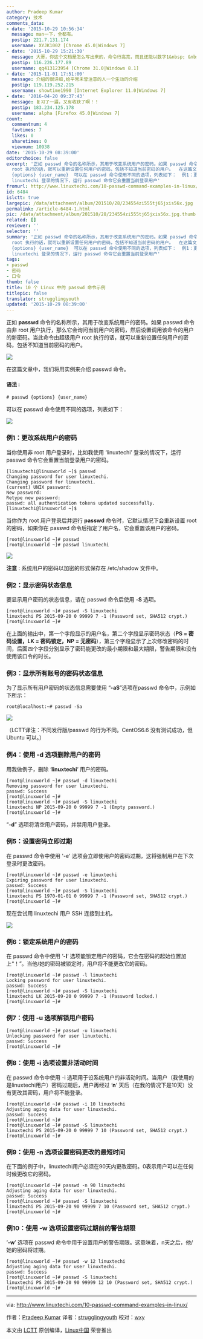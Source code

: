 ```yaml
---
author: Pradeep Kumar
category: 技术
comments_data:
- date: '2015-10-29 10:56:34'
  message: man一下，全都有。
  postip: 221.7.131.174
  username: XYJK1002 [Chrome 45.0|Windows 7]
- date: '2015-10-29 15:21:30'
  message: 大哥，你这个文档是怎么写出来的，命令行高亮，而且还能以数字1&nbsp; &nbsp;2&nbsp; &nbsp; 3排序，请指教，谢谢。
  postip: 116.226.177.89
  username: qq413123954 [Chrome 31.0|Windows 8.1]
- date: '2015-11-01 17:51:00'
  message: 介绍的很详细,给平常未曾注意的人一个生动的介绍
  postip: 119.119.252.215
  username: showtime1990 [Internet Explorer 11.0|Windows 7]
- date: '2016-04-20 09:37:43'
  message: 复习了一遍，又有收获了啊！！
  postip: 183.234.125.178
  username: alpha [Firefox 45.0|Windows 7]
count:
  commentnum: 4
  favtimes: 7
  likes: 0
  sharetimes: 0
  viewnum: 10938
date: '2015-10-29 08:39:00'
editorchoice: false
excerpt: '正如 passwd 命令的名称所示，其用于改变系统用户的密码。如果 passwd 命令由非 root 用户执行，那么它会询问当前用户的密码，然后设置调用该命令的用户的新密码。当此命令由超级用户
  root 执行的话，就可以重新设置任何用户的密码，包括不知道当前密码的用户。  在这篇文章中，我们将用实例来介绍 passwd 命令。 语法 : # passwd
  {options} {user_name}  可以在 passwd 命令使用不同的选项，列表如下：  例1：更改系统用户的密码 当你使用非 root 用户登录时，比如我使用
  linuxtechi 登录的情况下，运行 passwd 命令它会重置当前登录用户'
fromurl: http://www.linuxtechi.com/10-passwd-command-examples-in-linux/
id: 6484
islctt: true
largepic: /data/attachment/album/201510/28/234554zi555tj65jxis56x.jpg
permalink: /article-6484-1.html
pic: /data/attachment/album/201510/28/234554zi555tj65jxis56x.jpg.thumb.jpg
related: []
reviewer: ''
selector: ''
summary: '正如 passwd 命令的名称所示，其用于改变系统用户的密码。如果 passwd 命令由非 root 用户执行，那么它会询问当前用户的密码，然后设置调用该命令的用户的新密码。当此命令由超级用户
  root 执行的话，就可以重新设置任何用户的密码，包括不知道当前密码的用户。  在这篇文章中，我们将用实例来介绍 passwd 命令。 语法 : # passwd
  {options} {user_name}  可以在 passwd 命令使用不同的选项，列表如下：  例1：更改系统用户的密码 当你使用非 root 用户登录时，比如我使用
  linuxtechi 登录的情况下，运行 passwd 命令它会重置当前登录用户'
tags:
- passwd
- 密码
- 口令
thumb: false
title: 10 个 Linux 中的 passwd 命令示例
titlepic: false
translator: strugglingyouth
updated: '2015-10-29 08:39:00'
---
```


正如 **passwd** 命令的名称所示，其用于改变系统用户的密码。如果 passwd 命令由非 root 用户执行，那么它会询问当前用户的密码，然后设置调用该命令的用户的新密码。当此命令由超级用户 root 执行的话，就可以重新设置任何用户的密码，包括不知道当前密码的用户。


![](/data/attachment/album/201510/28/234554zi555tj65jxis56x.jpg)


在这篇文章中，我们将用实例来介绍 passwd 命令。


#### 语法 :



```
# passwd {options} {user_name}

```

可以在 passwd 命令使用不同的选项，列表如下：


![](/data/attachment/album/201510/28/234620a4bbv9bb4zs0qlp4.jpg)


### 例1：更改系统用户的密码


当你使用非 root 用户登录时，比如我使用 ‘linuxtechi’ 登录的情况下，运行 passwd 命令它会重置当前登录用户的密码。



```
[linuxtechi@linuxworld ~]$ passwd
Changing password for user linuxtechi.
Changing password for linuxtechi.
(current) UNIX password:
New password:
Retype new password:
passwd: all authentication tokens updated successfully.
[linuxtechi@linuxworld ~]$

```

当你作为 root 用户登录后并运行 **passwd** 命令时，它默认情况下会重新设置 root 的密码，如果你在 passwd 命令后指定了用户名，它会重置该用户的密码。



```
[root@linuxworld ~]# passwd
[root@linuxworld ~]# passwd linuxtechi

```

![](/data/attachment/album/201510/28/234620jx0xc6ceogcs0e0m.jpg)


**注意** : 系统用户的密码以加密的形式保存在 /etc/shadow 文件中。


### 例2：显示密码状态信息


要显示用户密码的状态信息，请在 passwd 命令后使用 **-S** 选项。



```
[root@linuxworld ~]# passwd -S linuxtechi
linuxtechi PS 2015-09-20 0 99999 7 -1 (Password set, SHA512 crypt.)
[root@linuxworld ~]#

```

在上面的输出中，第一个字段显示的用户名，第二个字段显示密码状态（**PS = 密码设置，LK = 密码锁定，NP = 无密码**），第三个字段显示了上次修改密码的时间，后面四个字段分别显示了密码能更改的最小期限和最大期限，警告期限和没有使用该口令的时长。


### 例3：显示所有账号的密码状态信息


为了显示所有用户密码的状态信息需要使用 “**-aS**”选项在passwd 命令中，示例如下所示：



```
root@localhost:~# passwd -Sa

```

![](/data/attachment/album/201510/28/234622x3z1aede83ntexgj.jpg)


（LCTT译注：不同发行版/passwd 的行为不同。CentOS6.6 没有测试成功，但 Ubuntu 可以。）


### 例4：使用 -d 选项删除用户的密码


用我做例子，删除 ‘**linuxtechi**‘ 用户的密码。



```
[root@linuxworld ~]# passwd -d linuxtechi
Removing password for user linuxtechi.
passwd: Success
[root@linuxworld ~]#
[root@linuxworld ~]# passwd -S linuxtechi
linuxtechi NP 2015-09-20 0 99999 7 -1 (Empty password.)
[root@linuxworld ~]#

```

“**-d**” 选项将清空用户密码，并禁用用户登录。


### 例5：设置密码立即过期


在 passwd 命令中使用 '-e' 选项会立即使用户的密码过期，这将强制用户在下次登录时更改密码。



```
[root@linuxworld ~]# passwd -e linuxtechi
Expiring password for user linuxtechi.
passwd: Success
[root@linuxworld ~]# passwd -S linuxtechi
linuxtechi PS 1970-01-01 0 99999 7 -1 (Password set, SHA512 crypt.)
[root@linuxworld ~]#

```

现在尝试用 linuxtechi 用户 SSH 连接到主机。


![](/data/attachment/album/201510/28/234624aijgn53kdh153du0.jpg)


### 例6：锁定系统用户的密码


在 passwd 命令中使用 ‘**-l**‘ 选项能锁定用户的密码，它会在密码的起始位置加上“！”。当他/她的密码被锁定时，用户将不能更改它的密码。



```
[root@linuxworld ~]# passwd -l linuxtechi
Locking password for user linuxtechi.
passwd: Success
[root@linuxworld ~]# passwd -S linuxtechi
linuxtechi LK 2015-09-20 0 99999 7 -1 (Password locked.)
[root@linuxworld ~]#

```

### 例7：使用 -u 选项解锁用户密码



```
[root@linuxworld ~]# passwd -u linuxtechi
Unlocking password for user linuxtechi.
passwd: Success
[root@linuxworld ~]#

```

### 例8：使用 -i 选项设置非活动时间


在 passwd 命令中使用 -i 选项用于设系统用户的非活动时间。当用户（我使用的是linuxtechi用户）密码过期后，用户再经过 ‘**n**‘ 天后（在我的情况下是10天）没有更改其密码，用户将不能登录。



```
[root@linuxworld ~]# passwd -i 10 linuxtechi
Adjusting aging data for user linuxtechi.
passwd: Success
[root@linuxworld ~]#
[root@linuxworld ~]# passwd -S linuxtechi
linuxtechi PS 2015-09-20 0 99999 7 10 (Password set, SHA512 crypt.)
[root@linuxworld ~]#

```

### 例9：使用 -n 选项设置密码更改的最短时间


在下面的例子中，linuxtechi用户必须在90天内更改密码。0表示用户可以在任何时候更改它的密码。



```
[root@linuxworld ~]# passwd -n 90 linuxtechi
Adjusting aging data for user linuxtechi.
passwd: Success
[root@linuxworld ~]# passwd -S linuxtechi
linuxtechi PS 2015-09-20 90 99999 7 10 (Password set, SHA512 crypt.)
[root@linuxworld ~]#

```

### 例10：使用 -w 选项设置密码过期前的警告期限


‘**-w**’ 选项在 passwd 命令中用于设置用户的警告期限。这意味着，n天之后，他/她的密码将过期。



```
[root@linuxworld ~]# passwd -w 12 linuxtechi
Adjusting aging data for user linuxtechi.
passwd: Success
[root@linuxworld ~]# passwd -S linuxtechi
linuxtechi PS 2015-09-20 90 99999 12 10 (Password set, SHA512 crypt.)
[root@linuxworld ~]#

```



---


via: <http://www.linuxtechi.com/10-passwd-command-examples-in-linux/>


作者：[Pradeep Kumar](http://www.linuxtechi.com/author/pradeep/) 译者：[strugglingyouth](https://github.com/strugglingyouth) 校对：[wxy](https://github.com/wxy)


本文由 [LCTT](https://github.com/LCTT/TranslateProject) 原创编译，[Linux中国](https://linux.cn/) 荣誉推出